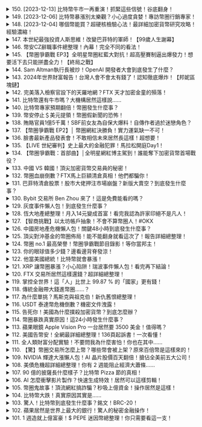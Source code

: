 <details>
<summary>150. [2023-12-13] 比特幣牛市一再重演！抓緊這些信號！谷底翻身！</summary><br>

<a href="https://www.youtube.com/watch?v=UPlEANbW9V0" target="_blank">
    <img src="https://img.youtube.com/vi/UPlEANbW9V0/maxresdefault.jpg" 
        alt="[Youtube]" width="200">
</a>

# 比特幣牛市一再重演！抓緊這些信號！谷底翻身！



---

</details>

<details>
<summary>149. [2023-12-06] 比特幣暴漲別太樂觀？小心過度貪婪！專訪幣圈行銷專家！</summary><br>

<a href="https://www.youtube.com/watch?v=XpJmqAUVls0" target="_blank">
    <img src="https://img.youtube.com/vi/XpJmqAUVls0/maxresdefault.jpg" 
        alt="[Youtube]" width="200">
</a>

# 比特幣暴漲別太樂觀？小心過度貪婪！專訪幣圈行銷專家！



---

</details>

<details>
<summary>148. [2023-12-04] 哪個幣能買？超硬核檢驗心法！最詳細加密貨幣研究攻略！經驗濃縮！</summary><br>

<a href="https://www.youtube.com/watch?v=1G56gJd_J3c" target="_blank">
    <img src="https://img.youtube.com/vi/1G56gJd_J3c/maxresdefault.jpg" 
        alt="[Youtube]" width="200">
</a>

# 哪個幣能買？超硬核檢驗心法！最詳細加密貨幣研究攻略！經驗濃縮！

以下是依據原文內容重新寫過的詳細、客觀說明，力求詳盡且不添加個人意見。

**研究加密貨幣項目的重要步驟與代幣經濟學分析**

在投入投資任何加密貨幣項目之前，仔細的研究是至關重要的。這份說明旨在詳細描述研究過程中的關鍵步驟和需要考察的代幣經濟學因素。

**第一步：項目背後的人**

首先，需要了解項目的開發團隊和背後組織。這包括他們的背景、資歷和過往的項目經驗。團隊成員在LinkedIn、GitHub等平台上可供查閱的身涯紀錄是重要的參考資訊。此外，團隊成員是否在公開場合接受過採訪，以及採訪內容的詳實程度，也能幫助你判斷他們對項目的了解程度與誠信度。如果團隊成員經常出現在公開場合分享資訊，通常更容易獲得更精確、及時的項目發展狀況。

**第二步：項目白皮書的深入解析**

白皮書是了解項目核心理念、技術實現、發展規劃及代幣經濟模型的關鍵文件。仔細閱讀並理解白皮書中以下內容：

1. **項目目標**: 項目旨在解決什麼問題？它的價值主張是什麼？
2. **技術架構**: 項目基於什麼blockchain技術？技術方案的可行性如何？
3. **代幣功能 (代幣用途)**: 代幣在項目生態系統中扮演什麼角色？以下是一些常見的代幣用途：
    * **支付交易手續費**: 例如以太坊，其原生代幣ETH用於支付鏈上交易費用。
    * **參與治理**: 一些代幣持有者具有在項目中投票決定權的治理權。
    * **抵押/質押**: 將代幣抵押以獲得獎勵或權益。
    * **訪問特定服務**: 擁有代幣才能使用平台上的某些功能或服務。
    * **早期的項目認購權:** 某些平台幣可以讓你參與早期的項目認購。
    * **交易手續費減免**: 某些交易所的平台幣可以讓你減少交易手續費。

4. **代幣模型 (代幣經濟學)**:
    * **代幣發行量**: 總發行量是多少？
    * **分配方式**:  代幣如何分配給團隊、投資者、社群？
    * **代幣釋放計劃 (解鎖時間)**: 代幣的解鎖和釋放時間表如何？
    * **通脹/通縮機制**:  代幣的供應量是增加還是減少？
        * **通脹**: 如果代幣發行速度快於銷毀速度，則為通脹。
        * **通縮**: 如果代幣銷毀速度快於發行速度，則為通縮。
        * **銷毀機制**: 項目是否有代幣銷毀機制（例如，交易手續費的一部分會被銷毀）？
5. **Roadmap (路線圖)**: 項目方制定的發展計畫。需要注意路線圖描述是否具體可行，或者過於籠統、理想化。

**代幣模型的進一步解析:**

* **總供給量、流通量、釋放策略:** 了解代幣的總量、目前流通量以及未來釋放計畫至關重要。
* **代幣分佈:** 了解代幣如何分配給團隊（創始人、開發者），投資者（公開銷售、私募），社群成員，以及其他相關方。
* **代幣用途:** 代幣用途決定了其在項目生態系統中的價值。

**第三步：評估項目技術與應用**

驗證項目技術的可行性與實際應用價值：

* **技術是否可行？**: 項目采用的技術成熟、穩定、安全嗎？是否有可能遇到技術難題？
* **項目能否解決實際問題？**: 項目解決的問題是否具有足夠的市場需求？
* **項目是否具有競爭優勢？**:  與其他類似項目相比，項目在技術、功能、價格等方面是否具有明顯的優勢？

**第四步：關注項目最新動態與更新**

持續追蹤項目進展：

* **官方網站**：查看項目網站以了解最新的更新、公告和Roadmap。
* **Medium博客或其它更新平台**: 許多項目都會在Medium或其它平台上發布更新信息與文章。
* **新聞資訊**:  關注行業新聞，了解項目是否有任何重大事件發生。

**其他重要事項:**

* **交易所手續費減免**: 某些交易所會為用戶提供交易手續費減免，可以尋找是否有折扣。
* **交易風險**:  投資加密貨幣存在風險，請謹慎評估自身風險承受能力。
* **多方考察**:  在做出任何投資決定之前，請參考不同的資訊來源。

本指南旨在提供一個全面的框架，幫助投資者進行基礎研究。請記住，加密貨幣市場波動性高，投資決策應 baser於個人判斷和充分的風險評估。

---

</details>

<details>
<summary>147. 本世紀最強投資人斯思維！改變巴菲特的軍師！【99歲人生謝幕】</summary><br>

<a href="https://www.youtube.com/watch?v=rRC4PZ9YLvA" target="_blank">
    <img src="https://img.youtube.com/vi/rRC4PZ9YLvA/maxresdefault.jpg" 
        alt="[Youtube]" width="200">
</a>

# 本世紀最強投資人斯思維！改變巴菲特的軍師！【99歲人生謝幕】



---

</details>

<details>
<summary>146. 幣安CZ辭職事件總整理！內幕！完全不同的看法！</summary><br>

<a href="https://www.youtube.com/watch?v=T8qIOuKaDcU" target="_blank">
    <img src="https://img.youtube.com/vi/T8qIOuKaDcU/maxresdefault.jpg" 
        alt="[Youtube]" width="200">
</a>

# 幣安CZ辭職事件總整理！內幕！完全不同的看法！



---

</details>

<details>
<summary>145. 【幣圈爭霸戰 EP3】全明星幣圈紅藍大對抗！超高壓賽制逼出爆發力！想要活下去只能拼盡全力！【終局之戰】</summary><br>

<a href="https://www.youtube.com/watch?v=tM4S7QpOPms" target="_blank">
    <img src="https://img.youtube.com/vi/tM4S7QpOPms/maxresdefault.jpg" 
        alt="[Youtube]" width="200">
</a>

# 【幣圈爭霸戰 EP3】全明星幣圈紅藍大對抗！超高壓賽制逼出爆發力！想要活下去只能拼盡全力！【終局之戰】



---

</details>

<details>
<summary>144. Sam Altman執行長被炒！OpenAI 開發者大會到底發生了什麼？</summary><br>

<a href="https://www.youtube.com/watch?v=6T9-JCAtlFU" target="_blank">
    <img src="https://img.youtube.com/vi/6T9-JCAtlFU/maxresdefault.jpg" 
        alt="[Youtube]" width="200">
</a>

# Sam Altman執行長被炒！OpenAI 開發者大會到底發生了什麼？



---

</details>

<details>
<summary>143. 2024年世界財富報告！台灣人會不會太有錢了！認知徹底爆炸！【邦妮區塊鏈】</summary><br>

<a href="https://www.youtube.com/watch?v=28H_4USULrc" target="_blank">
    <img src="https://img.youtube.com/vi/28H_4USULrc/maxresdefault.jpg" 
        alt="[Youtube]" width="200">
</a>

# 2024年世界財富報告！台灣人會不會太有錢了！認知徹底爆炸！【邦妮區塊鏈】

## 安聯財富報告詳解 (2024) – 金融資產全球與台灣分析

本資料整理依據安聯集團 (Allianz) 所發布的全球財富報告，詳細呈現全球金融資產分布、區域與世代財富變化，以及台灣在全球的財富地位。

**一、全球金融資產概況**

安聯的報告主要統計的是金融資產，不包含房地產價值。全球金融資產持續增長，其中美國位居榜首，人均金融資產高達25萬多歐元（約870萬新台幣）。緊隨其後的是瑞士、丹麥、新加坡與台灣。

**二、區域財富分布**

* **北美洲:** 美國是全球財富的主要集中地，人均資產遙遙領先。
* **西歐:**  西歐多數國家以保險及退休金為主要金融資產類型。
* **亞洲:** 亞洲地區，特別是新加坡與台灣，金融資產表現優越。值得注意的是，中國的財富形態與其他地區有所不同，投資的金融產品 (例如證券) 受歡迎程度較高，使得儲蓄比例相對較低。
* **東歐:** 東歐地區在保險及退休金的配置比例較低，僅有8.4%。

**三、世代財富變化 (以美國及加拿大為例):**

報告針對美國及加拿大四個世代的群體進行了分析，並指出此模式在全球多數富裕國家也适用：

* **1946年以前出生世代:** 財富成長速度較慢甚至遞減，可能是因為該世代將財富轉移給了年輕世代。
* **嬰兒潮世代 (1946-1964出生)**
* **X世代 (1965-1980出生)**
* **千禧世代 (1980年之後出生):** 近年來，千禧世代的財富累積增速最快，主要集中在3、40歲的工作盛年。

**四、儲蓄行為分析**

* **被迫儲蓄 (疫情期間):** 由於疫情期間的行動限制和各國大量印鈔發放補助，導致儲蓄率飆升。
* **疫情解封後的趨勢:** 疫情解封後，儲蓄量雖有所下降，但整體水平仍高於疫情爆發之前。這可能反映出人們養成存錢的習慣，並且對未來存有不確定性。

**五、不同區域的資產配置習慣**

*   **保險與退休金:** 西歐國家普遍偏好保險和退休金作為主要的金融資產。
*   **銀行存款:** 北美洲的銀行儲蓄比例僅為13.9%，但亞洲地區普遍高於40%，其中日本更是高達55.8%。
*   **證券投資:** 中國和北美、拉丁美洲的人民更傾向於將資金投入到股票、共同基金等證券類金融產品。

**六、台灣在全球的財富地位**

根據報告，台灣人均金融資產高達14萬1600歐元 (約485萬新台幣)，在全球排名第五。

**七、全球人均金融財富排名：**

1.  美國：25萬多歐元（約870新台幣）
2.  瑞士：23萬8千多歐元
3.  丹麥：16萬多歐元
4.  新加坡：15萬多歐元
5.  台灣：14萬1600歐元（485萬新台幣）

**八、台灣高淨值人士展望：**

報告預計，未來四年台灣將新增53萬高淨值人士。

---

</details>

<details>
<summary>142. 完美落入檢察官設下的天羅地網？FTX 天才加密金童的殞落！</summary><br>

<a href="https://www.youtube.com/watch?v=qcMVpFLgEGY" target="_blank">
    <img src="https://img.youtube.com/vi/qcMVpFLgEGY/maxresdefault.jpg" 
        alt="[Youtube]" width="200">
</a>

# 完美落入檢察官設下的天羅地網？FTX 天才加密金童的殞落！



---

</details>

<details>
<summary>141. 比特幣還有牛市嗎？大機構居然這樣說......</summary><br>

<a href="https://www.youtube.com/watch?v=6gfY7YkP5YI" target="_blank">
    <img src="https://img.youtube.com/vi/6gfY7YkP5YI/maxresdefault.jpg" 
        alt="[Youtube]" width="200">
</a>

# 比特幣還有牛市嗎？大機構居然這樣說......

## 比特幣未來發展趨勢分析 (基於影片內容整理)

本文基於影片內容，詳細整理分析目前比特幣的市場動態、專家觀點以及可能的前景發展。

**核心內容梳理**

影片內容主要聚焦於對比特幣未來走勢的探討，涉及市場人士對比特幣長期價值、政治影響、減半效應等方面的觀點。

**一、 專家觀點：從質疑到認可**

影片中提到的BlackRock執行長賴利（Larry Fink）的轉變，代表著以往不看好比特幣的機構投資者，現在逐漸認識到其潛在價值。賴利過去曾質疑比特幣的合法性和實用性，但現在他認為比特幣的轉帳功能及數位化特性，使其具有吸引力。

**二、政治因素與比特幣的關係**

安特尼 (Anthony Pompliano) 強調，比特幣本身與政治因素無直接關聯。他認為比特幣是一個去中心化的協議 (protocol)，不受任何政府或機構管制。然而，他同時指出，加密貨幣交易所 (公司) 及相關產業的發展，會受到立法及政策的影響，因為這些公司是中心化的，必然會受到政治環境的干擾。

影片中提到，美國證券交易委員會 (SEC) 的現有委員中，主席 Gary Gensler、Caroline 和 Jamie 較不支持比特幣 (民主黨)，而哈斯特和 Mark 則較支持比特幣 (共和黨)。這也表示，美國SEC的政策方向，會對比特幣的發展產生一定影響。

**三、減半效應的歷史及未來展望**

影片中提及，比特幣減半 (Mining rewards Halving) 會在約每四年發生一次，減少礦工挖礦的收益。歷史數據顯示，每次比特幣減半後，都會迎來一波強勁的市場漲幅，幣價往往會翻好幾倍。

主持人詢問安特尼，認為減半是否還能持續帶來正向影響。安特尼認為，減半的效應仍然有效，但現在的情況與之前可能有所不同。他指出，在今年的時間點觀察，比特幣幣價已經翻倍長漲。

**四、比特幣的價格表現與市場趨勢**

影片強調，今年的比特幣價格雖然相對於過去的全高點 (69,000美元) 看來相對平淡，但是比特幣今年已經漲了一倍。這表示資金持續流入比特幣，顯示市場對比特幣的興趣正在增加。

**五、關於比特幣的可預測性與潛在目標價格**

安特尼預測，下一次比特幣的全高點會超越先前幣價。

**總結與觀點提煉**

影片內容顯示，儘管市場存在未知數且加密貨幣投資的風險較高，目前比特幣正在逐漸獲得主流認可，機構投資者也開始將目光投向比特幣。減半效應、政治因素以及市場資金流向，都將成為影響比特幣未來走勢的重要因素。

**風險提示：**

影片內容僅代表專家觀點，並不能保證未來價格走勢。投資者應充分了解加密貨幣風險，謹慎決策，並做好風險管理。

---

</details>

<details>
<summary>140. 比特幣專家預期翻倍！幣圈發生什麼事？</summary><br>

<a href="https://www.youtube.com/watch?v=BTVSC0fk2JQ" target="_blank">
    <img src="https://img.youtube.com/vi/BTVSC0fk2JQ/maxresdefault.jpg" 
        alt="[Youtube]" width="200">
</a>

# 比特幣專家預期翻倍！幣圈發生什麼事？



---

</details>

<details>
<summary>139. 幣安停止＄美元提領！幣圈假新聞的恐怖！</summary><br>

<a href="https://www.youtube.com/watch?v=WpZMRDxvVbk" target="_blank">
    <img src="https://img.youtube.com/vi/WpZMRDxvVbk/maxresdefault.jpg" 
        alt="[Youtube]" width="200">
</a>

# 幣安停止＄美元提領！幣圈假新聞的恐怖！



---

</details>

<details>
<summary>138. 賄賂官員1億5千萬！SBF前女友為自保大爆料！自傳作者過於迷戀角色？</summary><br>

<a href="https://www.youtube.com/watch?v=Ed_95dK-qmY" target="_blank">
    <img src="https://img.youtube.com/vi/Ed_95dK-qmY/maxresdefault.jpg" 
        alt="[Youtube]" width="200">
</a>

# 賄賂官員1億5千萬！SBF前女友為自保大爆料！自傳作者過於迷戀角色？



---

</details>

<details>
<summary>137. 【幣圈爭霸戰 EP2】│ 幣圈網紅決勝負！實力運氣缺一不可！</summary><br>

<a href="https://www.youtube.com/watch?v=dqeAIun9rVo" target="_blank">
    <img src="https://img.youtube.com/vi/dqeAIun9rVo/maxresdefault.jpg" 
        alt="[Youtube]" width="200">
</a>

# 【幣圈爭霸戰 EP2】│ 幣圈網紅決勝負！實力運氣缺一不可！



---

</details>

<details>
<summary>136. 臉書最新產品發表會！不敢相信未來居然長這樣！超想要！</summary><br>

<a href="https://www.youtube.com/watch?v=Ebz4b1po5-w" target="_blank">
    <img src="https://img.youtube.com/vi/Ebz4b1po5-w/maxresdefault.jpg" 
        alt="[Youtube]" width="200">
</a>

# 臉書最新產品發表會！不敢相信未來居然長這樣！超想要！



---

</details>

<details>
<summary>135. 【LIVE 世紀審判】史上最大的金融犯罪！馬拉松開庭Day1！</summary><br>

<a href="https://www.youtube.com/watch?v=xOD-miNma7M" target="_blank">
    <img src="https://img.youtube.com/vi/xOD-miNma7M/maxresdefault.jpg" 
        alt="[Youtube]" width="200">
</a>

# 【LIVE 世紀審判】史上最大的金融犯罪！馬拉松開庭Day1！



---

</details>

<details>
<summary>134. 【幣圈爭霸戰：首部曲】│全明星網紅博主駕到！誰能奪下加密貨幣首場戰役？</summary><br>

<a href="https://www.youtube.com/watch?v=f6DWv7oVmA0" target="_blank">
    <img src="https://img.youtube.com/vi/f6DWv7oVmA0/maxresdefault.jpg" 
        alt="[Youtube]" width="200">
</a>

# 【幣圈爭霸戰：首部曲】│全明星網紅博主駕到！誰能奪下加密貨幣首場戰役？



---

</details>

<details>
<summary>133. 中國 VS 韓國！頂尖加密貨幣交易員的秘密！</summary><br>

<a href="https://www.youtube.com/watch?v=i1hMtlsH__U" target="_blank">
    <img src="https://img.youtube.com/vi/i1hMtlsH__U/maxresdefault.jpg" 
        alt="[Youtube]" width="200">
</a>

# 中國 VS 韓國！頂尖加密貨幣交易員的秘密！



---

</details>

<details>
<summary>132. 幣圈血崩倒數？FTX馬上巨額清倉真相！他們都騙你！</summary><br>

<a href="https://www.youtube.com/watch?v=s21zwZNpaVM" target="_blank">
    <img src="https://img.youtube.com/vi/s21zwZNpaVM/maxresdefault.jpg" 
        alt="[Youtube]" width="200">
</a>

# 幣圈血崩倒數？FTX馬上巨額清倉真相！他們都騙你！



---

</details>

<details>
<summary>131. 巴菲特清倉股票！股市大佬押注市場崩盤？新版大賣空？到底發生什麼事？</summary><br>

<a href="https://www.youtube.com/watch?v=nYHB5yhQTvQ" target="_blank">
    <img src="https://img.youtube.com/vi/nYHB5yhQTvQ/maxresdefault.jpg" 
        alt="[Youtube]" width="200">
</a>

# 巴菲特清倉股票！股市大佬押注市場崩盤？新版大賣空？到底發生什麼事？



---

</details>

<details>
<summary>130. Bybit 交易所 Ben Zhou 來了！這是免費能看的嗎？</summary><br>

<a href="https://www.youtube.com/watch?v=ir7TFj05uxg" target="_blank">
    <img src="https://img.youtube.com/vi/ir7TFj05uxg/maxresdefault.jpg" 
        alt="[Youtube]" width="200">
</a>

# Bybit 交易所 Ben Zhou 來了！這是免費能看的嗎？



---

</details>

<details>
<summary>129. 灰度事件懶人包！到底發生什麼事？</summary><br>

<a href="https://www.youtube.com/watch?v=lqAdOL5CDiE" target="_blank">
    <img src="https://img.youtube.com/vi/lqAdOL5CDiE/maxresdefault.jpg" 
        alt="[Youtube]" width="200">
</a>

# 灰度事件懶人包！到底發生什麼事？



---

</details>

<details>
<summary>128. 恆大地產總整理！月入14元變成首富！看完我認為許家印絕不是凡人！</summary><br>

<a href="https://www.youtube.com/watch?v=6XI9KBxJzgE" target="_blank">
    <img src="https://img.youtube.com/vi/6XI9KBxJzgE/maxresdefault.jpg" 
        alt="[Youtube]" width="200">
</a>

# 恆大地產總整理！月入14元變成首富！看完我認為許家印絕不是凡人！



---

</details>

<details>
<summary>127. 【智商挑戰】以太坊帳戶抽象！不會不算幣圈人！#OKX</summary><br>

<a href="https://www.youtube.com/watch?v=FUS5Dyvj5oQ" target="_blank">
    <img src="https://img.youtube.com/vi/FUS5Dyvj5oQ/maxresdefault.jpg" 
        alt="[Youtube]" width="200">
</a>

# 【智商挑戰】以太坊帳戶抽象！不會不算幣圈人！#OKX



---

</details>

<details>
<summary>126. 中國房地產危機懶人包！關鍵48小時到底發生什麼事？</summary><br>

<a href="https://www.youtube.com/watch?v=A4RE9uBVmb4" target="_blank">
    <img src="https://img.youtube.com/vi/A4RE9uBVmb4/maxresdefault.jpg" 
        alt="[Youtube]" width="200">
</a>

# 中國房地產危機懶人包！關鍵48小時到底發生什麼事？



---

</details>

<details>
<summary>125. 頂尖對沖基金的幣圈佈局！能不能翻身就看這次了！報告詳細總整理！</summary><br>

<a href="https://www.youtube.com/watch?v=PpRxcOpM5T8" target="_blank">
    <img src="https://img.youtube.com/vi/PpRxcOpM5T8/maxresdefault.jpg" 
        alt="[Youtube]" width="200">
</a>

# 頂尖對沖基金的幣圈佈局！能不能翻身就看這次了！報告詳細總整理！



---

</details>

<details>
<summary>124. 幣圈 no.1 最高榮譽！幣圈爭霸戰節目錄影！等你當邦主！</summary><br>

<a href="https://www.youtube.com/watch?v=nh8i_vlf4ZM" target="_blank">
    <img src="https://img.youtube.com/vi/nh8i_vlf4ZM/maxresdefault.jpg" 
        alt="[Youtube]" width="200">
</a>

# 幣圈 no.1 最高榮譽！幣圈爭霸戰節目錄影！等你當邦主！



---

</details>

<details>
<summary>123. 你的眼球值多少錢？邊看邊背脊發涼！</summary><br>

<a href="https://www.youtube.com/watch?v=bjxw6djppYM" target="_blank">
    <img src="https://img.youtube.com/vi/bjxw6djppYM/maxresdefault.jpg" 
        alt="[Youtube]" width="200">
</a>

# 你的眼球值多少錢？邊看邊背脊發涼！



---

</details>

<details>
<summary>122. 他當美國總統！比特幣就會暴漲！</summary><br>

<a href="https://www.youtube.com/watch?v=vJduiUxZ468" target="_blank">
    <img src="https://img.youtube.com/vi/vJduiUxZ468/maxresdefault.jpg" 
        alt="[Youtube]" width="200">
</a>

# 他當美國總統！比特幣就會暴漲！



---

</details>

<details>
<summary>121. XRP 讓幣圈暴漲？小心陷阱！瑞波事件懶人包！看完再下結論！</summary><br>

<a href="https://www.youtube.com/watch?v=OLSjwla53Mk" target="_blank">
    <img src="https://img.youtube.com/vi/OLSjwla53Mk/maxresdefault.jpg" 
        alt="[Youtube]" width="200">
</a>

# XRP 讓幣圈暴漲？小心陷阱！瑞波事件懶人包！看完再下結論！



---

</details>

<details>
<summary>120. FTX 交易所居然這樣還錢？超詳細總整理！</summary><br>

<a href="https://www.youtube.com/watch?v=Ld0a-0mRXL4" target="_blank">
    <img src="https://img.youtube.com/vi/Ld0a-0mRXL4/maxresdefault.jpg" 
        alt="[Youtube]" width="200">
</a>

# FTX 交易所居然這樣還錢？超詳細總整理！



---

</details>

<details>
<summary>119. 掌控全世界！這「人」比世上 99.87 % 的「國家」更有錢！</summary><br>

<a href="https://www.youtube.com/watch?v=5I4pRkf-7-E" target="_blank">
    <img src="https://img.youtube.com/vi/5I4pRkf-7-E/maxresdefault.jpg" 
        alt="[Youtube]" width="200">
</a>

# 掌控全世界！這「人」比世上 99.87 % 的「國家」更有錢！

## 黑岩集团(BlackRock)崛起的故事

黑岩集团（BlackRock）是全球最大的资产管理公司之一，其发展历程充滿了并购和战略扩张，并对市场和媒体产生着巨大的影响力。以下是其发展历程的详细概述：

**成立与早期增长:**

黑岩集团最早可以追溯到1988年，由罗伯特·卡普兰和刘易斯·弗兰肯伯格创立。最初专注于固定资产管理，通过为机构投资者提供风险管理和投资策略而迅速成长。

**并购与扩张:**

*   **购买BlackStone财务顾问集团:** 1995年，黑岩集团收购了BlackStone财务顾问集团，这为其后续的扩张奠定了基础。
*   **收购State Street Research &Asset Management:** 1996年，黑岩集团收购了State Street Research & Asset Management公司，壮大其资产管理规模。
*  **收购Merrill Lynch Investment Management:** 2006年，黑岩集团以45.5亿美元收购美林投资管理公司（MLIM），使其规模进一步扩大，成为当时全球最大的资产管理公司之一。
* **金融危机后的扩张：** 2008-2009年的金融危机后，黑岩集团从政府获得了大量救助资产的管理权，这进一步增强了其市场地位。 它参与了美国财政部的“有问题资产救助计划”（TARP），帮助管理和处置银行的不良资产。
*  **收购iShares:** 黑岩集团通过一系列并购，最终完成了对ETF（交易所交易基金）巨头iShares 的全面收购。这次收购是黑岩集团最重要的战略举措之一，使其成为全球领先的 ETF 提供商。

**核心业务：ETF（交易所交易基金）**

iShares是黑岩集团的核心产品线。ETF是一种特殊的开放式投资基金，具有交易便利、费用低廉、分散风险等特点。黑岩集团推出了涵盖多种资产类别和风格的 ETF，方便投资者进行资产配置。

*   **低成本优势:** 黑岩集团凭借其规模优势，能够提供费用低廉的 ETF，吸引了大量投资者。
*   **多元产品线:** iShares提供涵盖股票、债券、商品、以及行业和主题投资的 ETF，满足不同投资者的需求。
*  **市场份额:** 黑岩集团在全球 ETF 市场占据最大市场份额，大约为35%。 Vanguard 和 State Street 占据了另外的15%至20%的份额，这三家公司共同控制了绝大部分市场。

**规模与资产:**

黑岩集团管理的资产规模庞大，目前已超过10万亿美元，约合全球每10美元资产中就有一美元由黑岩管理。 然而，需要注意的是，黑岩管理的资产并非完全属于其所有，其中大部分是客户的资产。黑岩通过管理这些资产收取管理费用。

**政治关联与影响力:**

黑岩集团创始人罗伯特·卡普兰拥有哈佛大学政治学学士学位，对美国政界运作有着深入的了解。黑岩集团与美国政府建立了密切的联系。其创始人罗伯特·卡普兰曾担任美国财政部顾问。

**媒体持股及话语权:**

黑岩集团拥有对多家大型媒体公司的话语权。它持有：

*   Fox（21st Century Fox）公司18%的股份
*   CBS哥伦比亚广播公司16%的股份
*   NBC CNBC 13%的股份
*   CNN 12%的股份
*   迪士尼12%的股份

这使得黑岩集团能够在一定程度上影响这些媒体的报道，塑造舆论。

**进入加密货币领域:**

黑岩集团正在向美国证券交易委员会（SEC）申请推出现货比特币ETF。这一举动引发了市场对加密货币的关注，并刺激了比特币价格上涨。公司进军加密货币领域，预示着传统金融机构对加密货币的认可和接受程度正在提高。

**竞争格局**

ETF市场主要由黑岩（35%） Vanguard 和 State Street (15-20%) 三家公司占据主导地位。他们都提供类似的 S&P 500 指数基金，竞争的关键在于能够为投资者提供最低的费用。这使得规模更大的公司拥有成本优势。

**总结**

黑岩集团通过战略并购、产品创新、规模扩张以及与政府的联系，已发展成为全球最大的资产管理公司之一。其对资本市场、媒体和政治的影响力日益增强。

---

</details>

<details>
<summary>118. 傳統金融帶大錢進幣圈......？</summary><br>

<a href="https://www.youtube.com/watch?v=b6j8qZ3Wt8k" target="_blank">
    <img src="https://img.youtube.com/vi/b6j8qZ3Wt8k/maxresdefault.jpg" 
        alt="[Youtube]" width="200">
</a>

# 傳統金融帶大錢進幣圈......？



---

</details>

<details>
<summary>117. 為什麼單挑？馬斯克與祖克伯！新仇舊恨總整理！</summary><br>

<a href="https://www.youtube.com/watch?v=94cleKtc-Aw" target="_blank">
    <img src="https://img.youtube.com/vi/94cleKtc-Aw/maxresdefault.jpg" 
        alt="[Youtube]" width="200">
</a>

# 為什麼單挑？馬斯克與祖克伯！新仇舊恨總整理！



---

</details>

<details>
<summary>116. USDT 泰達幣危機倒數？機密文件洩露！</summary><br>

<a href="https://www.youtube.com/watch?v=38596V7AwQ8" target="_blank">
    <img src="https://img.youtube.com/vi/38596V7AwQ8/maxresdefault.jpg" 
        alt="[Youtube]" width="200">
</a>

# USDT 泰達幣危機倒數？機密文件洩露！



---

</details>

<details>
<summary>115. 告死你！美國為什麼撲殺加密貨幣？到底怎麼辦？</summary><br>

<a href="https://www.youtube.com/watch?v=D6KTRjbrnKg" target="_blank">
    <img src="https://img.youtube.com/vi/D6KTRjbrnKg/maxresdefault.jpg" 
        alt="[Youtube]" width="200">
</a>

# 告死你！美國為什麼撲殺加密貨幣？到底怎麼辦？



---

</details>

<details>
<summary>114. 幣圈暴跌真實原因！這24小時發生什麼事？</summary><br>

<a href="https://www.youtube.com/watch?v=4VYmLHQRowA" target="_blank">
    <img src="https://img.youtube.com/vi/4VYmLHQRowA/maxresdefault.jpg" 
        alt="[Youtube]" width="200">
</a>

# 幣圈暴跌真實原因！這24小時發生什麼事？



---

</details>

<details>
<summary>113. 蘋果眼鏡 Apple Vision Pro 一台居然要 3500 美金！值得嗎？</summary><br>

<a href="https://www.youtube.com/watch?v=-6TJJfk1Abo" target="_blank">
    <img src="https://img.youtube.com/vi/-6TJJfk1Abo/maxresdefault.jpg" 
        alt="[Youtube]" width="200">
</a>

# 蘋果眼鏡 Apple Vision Pro 一台居然要 3500 美金！值得嗎？



---

</details>

<details>
<summary>112. 美國告幣安！全網最詳細總整理！136頁起訴書！一次看懂！</summary><br>

<a href="https://www.youtube.com/watch?v=aY1R0lH38bY" target="_blank">
    <img src="https://img.youtube.com/vi/aY1R0lH38bY/maxresdefault.jpg" 
        alt="[Youtube]" width="200">
</a>

# 美國告幣安！全網最詳細總整理！136頁起訴書！一次看懂！



---

</details>

<details>
<summary>111. 全人類財富分配實驗！不要問我為什麼害怕！你也在其中......</summary><br>

<a href="https://www.youtube.com/watch?v=iSfsFDCOOLs" target="_blank">
    <img src="https://img.youtube.com/vi/iSfsFDCOOLs/maxresdefault.jpg" 
        alt="[Youtube]" width="200">
</a>

# 全人類財富分配實驗！不要問我為什麼害怕！你也在其中......



---

</details>

<details>
<summary>110. 【驚】幣圈交易所怎麼上幣？哪些幣會被上架？原來百倍幣是這樣來的！</summary><br>

<a href="https://www.youtube.com/watch?v=GBi8r-bsY4Y" target="_blank">
    <img src="https://img.youtube.com/vi/GBi8r-bsY4Y/maxresdefault.jpg" 
        alt="[Youtube]" width="200">
</a>

# 【驚】幣圈交易所怎麼上幣？哪些幣會被上架？原來百倍幣是這樣來的！



---

</details>

<details>
<summary>109. NVIDIA 輝達大漲懶人包！AI 晶片股價百天翻倍！搶佔全美前五大公司！</summary><br>

<a href="https://www.youtube.com/watch?v=IXuP4G1ZPpc" target="_blank">
    <img src="https://img.youtube.com/vi/IXuP4G1ZPpc/maxresdefault.jpg" 
        alt="[Youtube]" width="200">
</a>

# NVIDIA 輝達大漲懶人包！AI 晶片股價百天翻倍！搶佔全美前五大公司！



---

</details>

<details>
<summary>108. 美債危機超詳細總整理！你有 2 週能阻止經濟大蕭條......</summary><br>

<a href="https://www.youtube.com/watch?v=-xXbdQlgd3A" target="_blank">
    <img src="https://img.youtube.com/vi/-xXbdQlgd3A/maxresdefault.jpg" 
        alt="[Youtube]" width="200">
</a>

# 美債危機超詳細總整理！你有 2 週能阻止經濟大蕭條......



---

</details>

<details>
<summary>107. 90 億的披薩長什麼樣子？比特幣 Pizza 節的真相！</summary><br>

<a href="https://www.youtube.com/watch?v=yx7NzifLuY8" target="_blank">
    <img src="https://img.youtube.com/vi/yx7NzifLuY8/maxresdefault.jpg" 
        alt="[Youtube]" width="200">
</a>

# 90 億的披薩長什麼樣子？比特幣 Pizza 節的真相！



---

</details>

<details>
<summary>106. AI 怎麼衝擊影片製作？快速生成特效！居然可以這樣剪輯！</summary><br>

<a href="https://www.youtube.com/watch?v=ogPQHZbHbRQ" target="_blank">
    <img src="https://img.youtube.com/vi/ogPQHZbHbRQ/maxresdefault.jpg" 
        alt="[Youtube]" width="200">
</a>

# AI 怎麼衝擊影片製作？快速生成特效！居然可以這樣剪輯！



---

</details>

<details>
<summary>105. 幣圈鬼故事！頂流網紅搞詐騙？秒吸上億資金！操作居然是這樣！</summary><br>

<a href="https://www.youtube.com/watch?v=nsT1RxhlQi4" target="_blank">
    <img src="https://img.youtube.com/vi/nsT1RxhlQi4/maxresdefault.jpg" 
        alt="[Youtube]" width="200">
</a>

# 幣圈鬼故事！頂流網紅搞詐騙？秒吸上億資金！操作居然是這樣！



---

</details>

<details>
<summary>104. 比特幣大跌！真實原因其實是......</summary><br>

<a href="https://www.youtube.com/watch?v=lsSorPpfSyI" target="_blank">
    <img src="https://img.youtube.com/vi/lsSorPpfSyI/maxresdefault.jpg" 
        alt="[Youtube]" width="200">
</a>

# 比特幣大跌！真實原因其實是......



---

</details>

<details>
<summary>103. 驚人！比特幣到底發生什麼事？銘文！BRC-20！</summary><br>

<a href="https://www.youtube.com/watch?v=NuNKlHt2jU4" target="_blank">
    <img src="https://img.youtube.com/vi/NuNKlHt2jU4/maxresdefault.jpg" 
        alt="[Youtube]" width="200">
</a>

# 驚人！比特幣到底發生什麼事？銘文！BRC-20！



---

</details>

<details>
<summary>102. 蘋果居然是世界上最大的銀行！驚人的秘密金融操作！</summary><br>

<a href="https://www.youtube.com/watch?v=oR1lVBlDcr0" target="_blank">
    <img src="https://img.youtube.com/vi/oR1lVBlDcr0/maxresdefault.jpg" 
        alt="[Youtube]" width="200">
</a>

# 蘋果居然是世界上最大的銀行！驚人的秘密金融操作！



---

</details>

<details>
<summary>101. 1 週造就上億富豪！$ PEPE 迷因幣總整理！你只需要看這一支！</summary><br>

<a href="https://www.youtube.com/watch?v=0M_xdyW9NGU" target="_blank">
    <img src="https://img.youtube.com/vi/0M_xdyW9NGU/maxresdefault.jpg" 
        alt="[Youtube]" width="200">
</a>

# 1 週造就上億富豪！$ PEPE 迷因幣總整理！你只需要看這一支！



---

</details>

